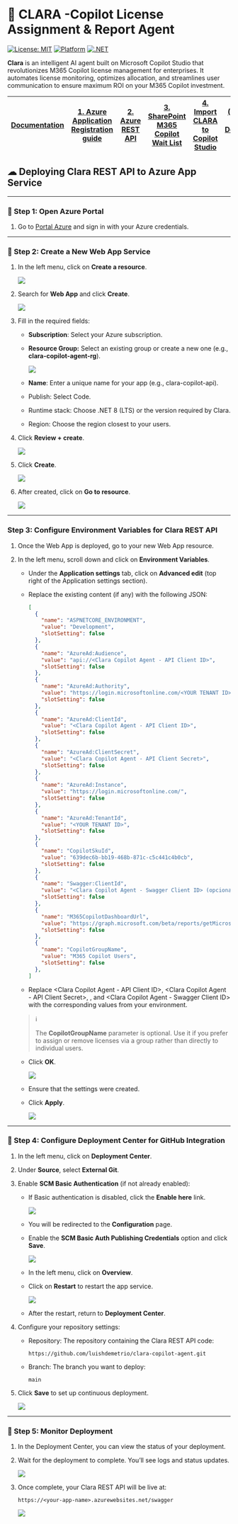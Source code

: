 # 👧 CLARA -Copilot License Assignment & Report Agent

[![License: MIT](https://img.shields.io/badge/License-MIT-yellow.svg)](https://opensource.org/licenses/MIT)
[![Platform](https://img.shields.io/badge/Platform-Microsoft%20Copilot%20Studio-blue)](https://copilotstudio.microsoft.com/)
[![.NET](https://img.shields.io/badge/.NET-REST%20API-purple)](https://dotnet.microsoft.com/)

**Clara** is an intelligent AI agent built on Microsoft Copilot Studio that revolutionizes M365 Copilot license management for enterprises. It automates license monitoring, optimizes allocation, and streamlines user communication to ensure maximum ROI on your M365 Copilot investment.

| [Documentation](https://github.com/luishdemetrio/clara-copilot-agent) |  [1. Azure Application Registration guide ](https://github.com/luishdemetrio/clara-copilot-agent/blob/main/docs/azure_deployment.md)  | [2. Azure REST API](https://github.com/luishdemetrio/clara-copilot-agent/blob/main/docs/appservice_deployment.md) |[3. SharePoint M365 Copilot Wait List](https://github.com/luishdemetrio/clara-copilot-agent/blob/main/docs/sharepoint_deployment.md) |[4. Import CLARA to Copilot Studio](https://github.com/luishdemetrio/clara-copilot-agent/blob/main/docs/import_clara.md) | [(Opcional) Local Deployment guide ](https://github.com/luishdemetrio/clara-copilot-agent/blob/main/docs/local_deployment.md)
| ---- | ---- | ---- |  ---- | ---- | ---- |  


## ☁ Deploying Clara REST API to Azure App Service

---
### 🧱 Step 1: Open Azure Portal

   1. Go to [Portal Azure](https://portal.azure.com/) and sign in with your Azure credentials.

---   
### 🧱 Step 2: Create a New Web App Service

   1. In the left menu, click on **Create a resource**.
   
      ![](images/as01.png)
   
   2. Search for **Web App** and click **Create**.
   
      ![](images/as02.png)

   3. Fill in the required fields:

      - **Subscription**: Select your Azure subscription.
    
      - **Resource Group:** Select an existing group or create a new one (e.g., **clara-copilot-agent-rg**).
      
        ![](images/as03.png)
      
      - **Name**: Enter a unique name for your app (e.g., clara-copilot-api).

      - Publish: Select Code.
      
      - Runtime stack: Choose .NET 8 (LTS) or the version required by Clara.
      
      - Region: Choose the region closest to your users.
      
   5. Click **Review + create**.
   
      ![](images/as04.png)
      
   6. Click **Create**.   
   
      ![](images/as05.png)
      
   7. After created, click on **Go to resource**.   
   
       ![](images/as06.png) 
   
---   
### Step 3: Configure Environment Variables for Clara REST API

   1. Once the Web App is deployed, go to your new Web App resource.
      
   2. In the left menu, scroll down and click on **Environment Variables**.
   
      - Under the **Application settings** tab, click on **Advanced edit** (top right of the Application settings section).
      
      - Replace the existing content (if any) with the following JSON:
      
        ```json
        [
          {
            "name": "ASPNETCORE_ENVIRONMENT",
            "value": "Development",
            "slotSetting": false
          },
          {
            "name": "AzureAd:Audience",
            "value": "api://<Clara Copilot Agent - API Client ID>",
            "slotSetting": false
          },
          {
            "name": "AzureAd:Authority",
            "value": "https://login.microsoftonline.com/<YOUR TENANT ID>",
            "slotSetting": false
          },
          {
            "name": "AzureAd:ClientId",
            "value": "<Clara Copilot Agent - API Client ID>",
            "slotSetting": false
          },
          {
            "name": "AzureAd:ClientSecret",
            "value": "<Clara Copilot Agent - API Client Secret>",
            "slotSetting": false
          },
          {
            "name": "AzureAd:Instance",
            "value": "https://login.microsoftonline.com/",
            "slotSetting": false
          },
          {
            "name": "AzureAd:TenantId",
            "value": "<YOUR TENANT ID>",
            "slotSetting": false
          },
          {
            "name": "CopilotSkuId",
            "value": "639dec6b-bb19-468b-871c-c5c441c4b0cb",
            "slotSetting": false
          },
          {
            "name": "Swagger:ClientId",
            "value": "<Clara Copilot Agent - Swagger Client ID> (opcional)",
            "slotSetting": false
          },
          {
            "name": "M365CopilotDashboardUrl",
            "value": "https://graph.microsoft.com/beta/reports/getMicrosoft365CopilotUsageUserDetail(period='D30')?$format=application/json",
            "slotSetting": false
          },
          {
            "name": "CopilotGroupName",
            "value": "M365 Copilot Users",
            "slotSetting": false
          },
        ]
        ```
    
      - Replace <Clara Copilot Agent - API Client ID>, <Clara Copilot Agent - API Client Secret>, <YOUR TENANT ID>, and <Clara Copilot Agent - Swagger Client ID> with the corresponding values from your environment.

      > ℹ️
      >
      >The **CopilotGroupName** parameter is optional. Use it if you prefer to assign or remove licenses via a group rather than directly to individual users.
       
       - Click **OK**.
    
         ![](images/as07.png) 

       - Ensure that the settings were created.
       
       - Click **Apply**.
       
         ![](images/as08.png) 
       
---   
### 🧱 Step 4: Configure Deployment Center for GitHub Integration

   
   1. In the left menu, click on **Deployment Center**.
   2. Under **Source**, select **External Git**.
   3. Enable **SCM Basic Authentication** (if not already enabled):
   
      - If Basic authentication is disabled, click the **Enable here** link.
   
        ![](images/as09.png) 
      
      - You will be redirected to the **Configuration** page.
      
      - Enable the **SCM Basic Auth Publishing Credentials** option and click **Save**.
      
        ![](images/as10.png) 
        
      - In the left menu, click on **Overview**.  
      
      - Click on **Restart** to restart the app service.
      
        ![](images/as11.png) 
      
      - After the restart, return to **Deployment Center**.
      
   4. Configure your repository settings:
      - Repository: The repository containing the Clara REST API code:
        
        `https://github.com/luishdemetrio/clara-copilot-agent.git`
        
      - Branch: The branch you want to deploy:
      
        `main`
        
   5. Click **Save** to set up continuous deployment.
   
       ![](images/as12.png) 

---   
### 🧱 Step 5: Monitor Deployment

  1. In the Deployment Center, you can view the status of your deployment.
  2. Wait for the deployment to complete. You’ll see logs and status updates.
  
     ![](images/as13.png) 
     
  3. Once complete, your Clara REST API will be live at:
  
     `https://<your-app-name>.azurewebsites.net/swagger`
     
     
      ![](images/as14.png) 


